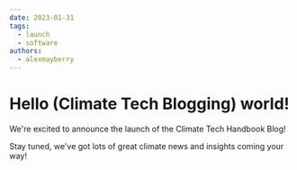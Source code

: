 ```yaml
---
date: 2023-01-31
tags:
  - launch
  - software
authors:
  - alexmayberry
---
```


# Hello (Climate Tech Blogging) world!

We're excited to announce the launch of the Climate Tech Handbook Blog!

<!-- more -->

Stay tuned, we've got lots of great climate news and insights coming your way!